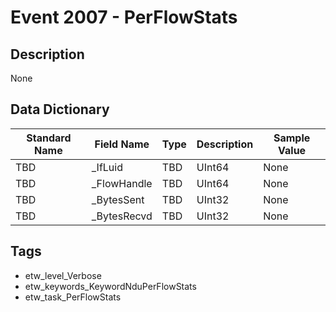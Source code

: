 # Event 2007 - PerFlowStats

## Description
None

## Data Dictionary
|Standard Name|Field Name|Type|Description|Sample Value|
|---|---|---|---|---|
|TBD|_IfLuid|TBD|UInt64|None|None|
|TBD|_FlowHandle|TBD|UInt64|None|None|
|TBD|_BytesSent|TBD|UInt32|None|None|
|TBD|_BytesRecvd|TBD|UInt32|None|None|

## Tags
* etw_level_Verbose
* etw_keywords_KeywordNduPerFlowStats
* etw_task_PerFlowStats